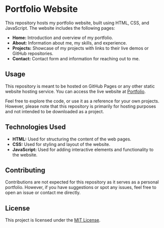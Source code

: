 # Portfolio Website

This repository hosts my portfolio website, built using HTML, CSS, and JavaScript. The website includes the following pages:

- **Home:** Introduction and overview of my portfolio.
- **About:** Information about me, my skills, and experience.
- **Projects:** Showcase of my projects with links to their live demos or GitHub repositories.
- **Contact:** Contact form and information for reaching out to me.

## Usage

This repository is meant to be hosted on GitHub Pages or any other static website hosting service. You can access the live website at [Portfolio](https://jackgardnerdev.github.io/portfolio/).

Feel free to explore the code, or use it as a reference for your own projects. However, please note that this repository is primarily for hosting purposes and not intended to be downloaded as a project.

## Technologies Used

- **HTML:** Used for structuring the content of the web pages.
- **CSS:** Used for styling and layout of the website.
- **JavaScript:** Used for adding interactive elements and functionality to the website.

## Contributing

Contributions are not expected for this repository as it serves as a personal portfolio. However, if you have suggestions or spot any issues, feel free to open an issue or contact me directly.

## License

This project is licensed under the [MIT License](LICENSE).
